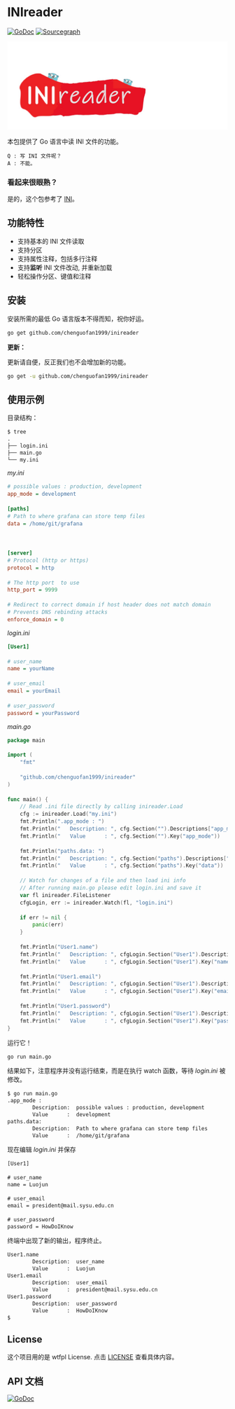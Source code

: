 # INIreader


[![GoDoc](https://img.shields.io/badge/GoDoc-Reference-blue?style=for-the-badge&logo=go)](https://pkg.go.dev/github.com/chenguofan1999/inireader)
[![Sourcegraph](https://img.shields.io/badge/view%20on-Sourcegraph-brightgreen.svg?style=for-the-badge&logo=sourcegraph)](https://sourcegraph.com/github.com/chenguofan1999/iniReader)

![](icon.jpg)

本包提供了 Go 语言中读 INI 文件的功能。

```
Q : 写 INI 文件呢？  
A : 不能。
```

### 看起来很眼熟？

是的，这个包参考了 [INI](https://github.com/go-ini/ini)。  


## 功能特性

- 支持基本的 INI 文件读取
- 支持分区
- 支持属性注释，包括多行注释
- 支持**监听** INI 文件改动, 并重新加载
- 轻松操作分区、键值和注释

## 安装

安装所需的最低 Go 语言版本不得而知，祝你好运。

```sh
go get github.com/chenguofan1999/inireader
```

**更新：**

更新请自便，反正我们也不会增加新的功能。

```sh
go get -u github.com/chenguofan1999/inireader
```

## 使用示例

目录结构：

```
$ tree
.
├── login.ini
├── main.go
└── my.ini
```

*my.ini*

```ini
# possible values : production, development
app_mode = development

[paths]
# Path to where grafana can store temp files
data = /home/git/grafana



[server]
# Protocol (http or https)
protocol = http

# The http port  to use
http_port = 9999

# Redirect to correct domain if host header does not match domain
# Prevents DNS rebinding attacks
enforce_domain = 0
```

*login.ini*

```ini
[User1]

# user_name
name = yourName

# user_email
email = yourEmail

# user_password
password = yourPassword
```


*main.go*

```go
package main

import (
	"fmt"

	"github.com/chenguofan1999/inireader"
)

func main() {
	// Read .ini file directly by calling inireader.Load
	cfg := inireader.Load("my.ini")
	fmt.Println(".app_mode : ")
	fmt.Println("	Description: ", cfg.Section("").Descriptions["app_mode"])
	fmt.Println("	Value      : ", cfg.Section("").Key("app_mode"))

	fmt.Println("paths.data: ")
	fmt.Println("	Description: ", cfg.Section("paths").Descriptions["data"])
	fmt.Println("	Value      : ", cfg.Section("paths").Key("data"))

	// Watch for changes of a file and then load ini info
	// After running main.go please edit login.ini and save it
	var fl inireader.FileListener
	cfgLogin, err := inireader.Watch(fl, "login.ini")

	if err != nil {
		panic(err)
	}

	fmt.Println("User1.name")
	fmt.Println("	Description: ", cfgLogin.Section("User1").Descriptions["name"])
	fmt.Println("	Value      : ", cfgLogin.Section("User1").Key("name"))

	fmt.Println("User1.email")
	fmt.Println("	Description: ", cfgLogin.Section("User1").Descriptions["email"])
	fmt.Println("	Value      : ", cfgLogin.Section("User1").Key("email"))

	fmt.Println("User1.password")
	fmt.Println("	Description: ", cfgLogin.Section("User1").Descriptions["password"])
	fmt.Println("	Value      : ", cfgLogin.Section("User1").Key("password"))
}
```

运行它！

```sh
go run main.go
```


结果如下，注意程序并没有运行结束，而是在执行 watch 函数，等待 *login.ini* 被修改。

```
$ go run main.go
.app_mode : 
        Description:  possible values : production, development
        Value      :  development
paths.data: 
        Description:  Path to where grafana can store temp files
        Value      :  /home/git/grafana
```

现在编辑 *login.ini* 并保存

```
[User1]

# user_name
name = Luojun

# user_email
email = president@mail.sysu.edu.cn

# user_password
password = HowDoIKnow
```

终端中出现了新的输出，程序终止。

```
User1.name
        Description:  user_name
        Value      :  Luojun
User1.email
        Description:  user_email
        Value      :  president@mail.sysu.edu.cn
User1.password
        Description:  user_password
        Value      :  HowDoIKnow
$
```



## License

这个项目用的是 wtfpl License.
点击 [LICENSE](https://github.com/anak10thn/WTFPL) 查看具体内容。

## API 文档

[![GoDoc](https://img.shields.io/badge/GoDoc-Reference-blue?style=for-the-badge&logo=go)](doc_zh_CN.md)